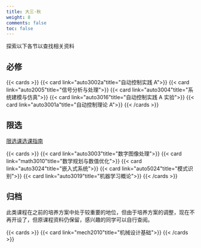 ```yaml
---
title: 大三·秋
weight: 8
comments: false
toc: false
---
```

探索以下各节以查找相关资料
## 必修
<!--more-->
{{< cards >}}
{{< card link="auto3002a"title="自动控制实践 A">}}
{{< card link="auto2005"title="信号分析与处理">}}
{{< card link="auto3004"title="系统建模与仿真">}}
{{< card link="auto3016"title="自动控制实践 A 实验">}}
{{< card link="auto3001a"title="自动控制理论 A">}}
{{< /cards >}}
## 限选
[限选课选课指南](https://hoa.moe/blog/distributive-guidance-for-22/)
<!--more-->
{{< cards >}}
{{< card link="auto3003"title="数字图像处理">}}
{{< card link="math3010"title="数学规划与数值优化">}}
{{< card link="auto3024"title="嵌入式系统">}}
{{< card link="auto5024"title="模式识别">}}
{{< card link="auto3019"title="机器学习概论">}}
{{< /cards >}}
## 归档
此类课程在之前的培养方案中处于较重要的地位，但由于培养方案的调整，现在不再开设了，但原课程资料仍保留，感兴趣的同学可以自行查阅。
<!--more-->
{{< cards >}}
{{< card link="mech2010"title="机械设计基础">}}
{{< /cards >}}
